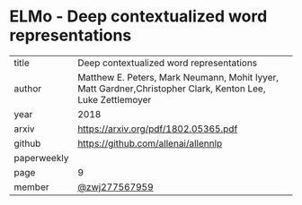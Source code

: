 # ELMo - Deep contextualized word representations


|  |  |
| :--- | :--- |
| title |  Deep contextualized word representations |
| author | Matthew E. Peters, Mark Neumann, Mohit Iyyer, Matt Gardner,Christopher Clark, Kenton Lee, Luke Zettlemoyer |
| year | 2018 |
| arxiv |   https://arxiv.org/pdf/1802.05365.pdf |
| github |  https://github.com/allenai/allennlp |
| paperweekly |   |
| page | 9 |
| member | [@zwj277567959](https://github.com/zwj277567959) |
